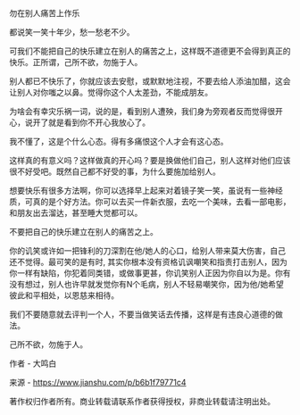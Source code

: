 勿在别人痛苦上作乐


都说笑一笑十年少，愁一愁老不少。

可我们不能把自己的快乐建立在别人的痛苦之上，这样既不道德更不会得到真正的快乐。正所谓，己所不欲，勿施于人。

别人都已不快乐了，你就应该去安慰，或默默地注视，不要去给人添油加醋，这会让别人对你嗤之以鼻。觉得你这个人太差劲，不能成朋友。

为啥会有幸灾乐祸一词，说的是，看到别人遭殃，我们身为旁观者反而觉得很开心，说开了就是看到你不开心我放心了。

我不懂了，这是个什么心态。得有多痛恨这个人才会有这心态。

这样真的有意义吗？这样做真的开心吗？要是换做他们自己，别人这样对他们应该很不好受吧。既然自己都不好受的事，为什么要施加给别人。

想要快乐有很多方法啊，你可以选择早上起来对着镜子笑一笑，虽说有一些神经质，可真的是个好方法。你可以去买一件新衣服，去吃一个美味，去看一部电影，和朋友出去溜达，甚至睡大觉都可以。

不要把自己的快乐建立在别人的痛苦之上。

你的讥笑或许如一把锋利的刀深割在他/她人的心口，给别人带来莫大伤害，自己还不觉得。最可笑的是有时, 其实你根本没有资格讥讽嘲笑和指责打击别人，因为你一样有缺陷，你犯着同类错，或做事更甚，你讥笑别人正因为你自以为是。你有没有想过，别人也许早就发觉你有N个毛病，别人不轻易嘲笑你，因为他/她希望彼此和平相处，以恩慈来相待。


我们不要随意就去评判一个人，不要当做笑话去传播，这样是有违良心道德的做法。

己所不欲，勿施于人。


作者 - 大鸣白

来源 - https://www.jianshu.com/p/b6b1f79771c4

著作权归作者所有。商业转载请联系作者获得授权，非商业转载请注明出处。
